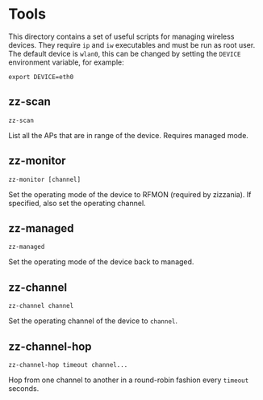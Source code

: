 Tools
=====

This directory contains a set of useful scripts for managing wireless
devices. They require `ip` and `iw` executables and must be run as root
user. The default device is `wlan0`, this can be changed by setting the `DEVICE`
environment variable, for example:

    export DEVICE=eth0

zz-scan
-------

    zz-scan

List all the APs that are in range of the device. Requires managed mode.

zz-monitor
----------

    zz-monitor [channel]

Set the operating mode of the device to RFMON (required by zizzania). If
specified, also set the operating channel.

zz-managed
----------

    zz-managed

Set the operating mode of the device back to managed.

zz-channel
----------

    zz-channel channel

Set the operating channel of the device to `channel`.

zz-channel-hop
--------------

    zz-channel-hop timeout channel...

Hop from one channel to another in a round-robin fashion every `timeout`
seconds.
